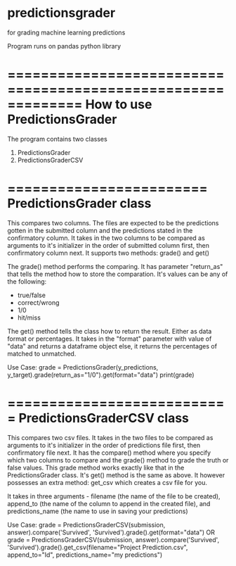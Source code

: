 # predictionsgrader
for grading machine learning predictions

Program runs on pandas python library

=============================================================
             How to use PredictionsGrader  
=============================================================


The program contains two classes
1. PredictionsGrader
2. PredictionsGraderCSV


========================
PredictionsGrader class
========================

This compares two columns. The files are expected to be the predictions gotten in the submitted column and the predictions
stated in the confirmatory column.
It takes in the two columns to be compared as arguments to it's initializer in the order of submitted column first, then
confirmatory column next.
It supports two methods:
grade() and get()

The grade() method performs the comparing. It has parameter "return_as" that tells the method how to store the
comparation. It's values can be any of the following:
- true/false
- correct/wrong
- 1/0
- hit/miss

The get() method tells the class how to return the result. Either as data format or percentages.
It takes in the "format" parameter with value of "data" and returns a dataframe object else, it
returns the percentages of matched to unmatched.

Use Case:
        grade = PredictionsGrader(y_predictions, y_target).grade(return_as="1/0").get(format="data")
        print(grade)



===========================
PredictionsGraderCSV class
===========================
This compares two csv files.
It takes in the two files to be compared as arguments to it's initializer in the order of predictions file first, then
confirmatory file next.
It has the compare() method where you specify which two columns to compare and the grade() method to grade the truth or false
values. This grade method works exactly like that in the PredictionsGrader class.
It's get() method is the same as above.
It however possesses an extra method: get_csv which creates a csv file for you.

It takes in three arguments - filename (the name of the file to be created), append_to (the name of the column to append in the created file),
and predictions_name (the name to use in saving your predictions)


Use Case:
        grade = PredictionsGraderCSV(submission, answer).compare('Survived', 'Survived').grade().get(format="data")
        OR
        grade = PredictionsGraderCSV(submission, answer).compare('Survived', 'Survived').grade().get_csv(filename="Project Prediction.csv", append_to="Id", predictions_name="my predictions")